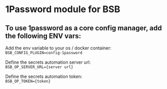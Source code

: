 # 1Password module for BSB  

## To use 1password as a core config manager, add the following ENV vars:  

Add the env variable to your os / docker container:  
```BSB_CONFIG_PLUGIN=config-1password```

Define the secrets automation server url:  
```BSB_OP_SERVER_URL={server url}```

Define the secrets automation token:  
```BSB_OP_TOKEN={token}```  

